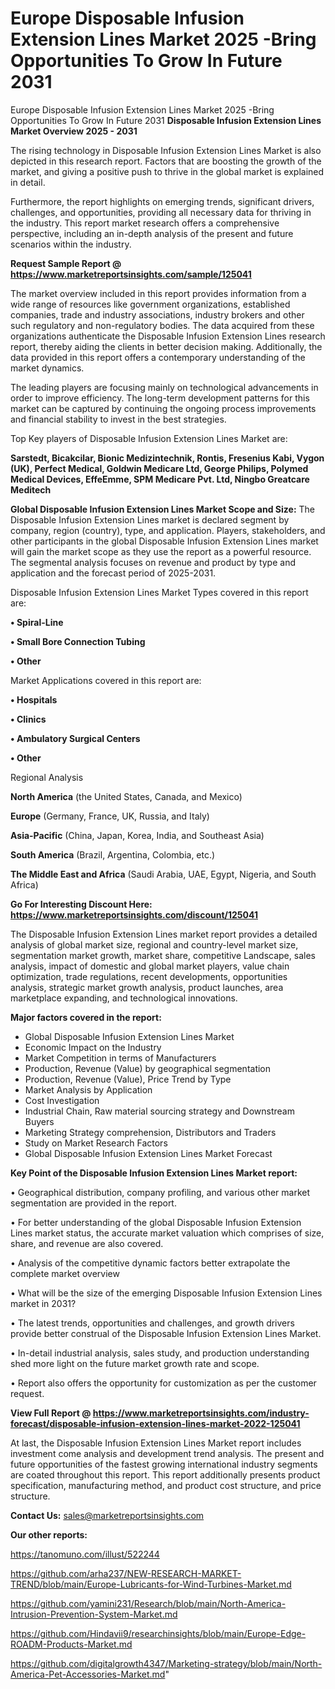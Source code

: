 # Europe Disposable Infusion Extension Lines Market 2025 -Bring Opportunities To Grow In Future 2031
Europe Disposable Infusion Extension Lines Market 2025 -Bring Opportunities To Grow In Future 2031
<Strong> Disposable Infusion Extension Lines Market Overview 2025 - 2031</strong>

The rising technology in Disposable Infusion Extension Lines Market is also depicted in this research report. Factors that are boosting the growth of the market, and giving a positive push to thrive in the global market is explained in detail.

Furthermore, the report highlights on emerging trends, significant drivers, challenges, and opportunities, providing all necessary data for thriving in the industry. This report market research offers a comprehensive perspective, including an in-depth analysis of the present and future scenarios within the industry.

<strong>Request Sample Report @ <a href=https://www.marketreportsinsights.com/sample/125041>https://www.marketreportsinsights.com/sample/125041</a></strong>

The market overview included in this report provides information from a wide range of resources like government organizations, established companies, trade and industry associations, industry brokers and other such regulatory and non-regulatory bodies. The data acquired from these organizations authenticate the Disposable Infusion Extension Lines research report, thereby aiding the clients in better decision making. Additionally, the data provided in this report offers a contemporary understanding of the market dynamics.

The leading players are focusing mainly on technological advancements in order to improve efficiency. The long-term development patterns for this market can be captured by continuing the ongoing process improvements and financial stability to invest in the best strategies.

Top Key players of Disposable Infusion Extension Lines Market are:

<strong>Sarstedt, Bicakcilar, Bionic Medizintechnik, Rontis, Fresenius Kabi, Vygon (UK), Perfect Medical, Goldwin Medicare Ltd, George Philips, Polymed Medical Devices, EffeEmme, SPM Medicare Pvt. Ltd, Ningbo Greatcare Meditech</strong>

<strong><b>Global Disposable Infusion Extension Lines Market Scope and Size:</b></strong>
The Disposable Infusion Extension Lines market is declared segment by company, region (country), type, and application. Players, stakeholders, and other participants in the global Disposable Infusion Extension Lines market will gain the market scope as they use the report as a powerful resource. The segmental analysis focuses on revenue and product by type and application and the forecast period of 2025-2031.

Disposable Infusion Extension Lines Market Types covered in this report are:

<strong>• Spiral-Line

• Small Bore Connection Tubing

• Other</strong>

Market Applications covered in this report are:

<strong>• Hospitals

• Clinics

• Ambulatory Surgical Centers

• Other</strong> 

Regional Analysis

<strong>North America</strong> (the United States, Canada, and Mexico)

<strong>Europe</strong> (Germany, France, UK, Russia, and Italy)

<strong>Asia-Pacific</strong> (China, Japan, Korea, India, and Southeast Asia)

<strong>South America</strong> (Brazil, Argentina, Colombia, etc.)

<strong>The Middle East and Africa</strong> (Saudi Arabia, UAE, Egypt, Nigeria, and South Africa)

<strong>Go For Interesting Discount Here: <a href=https://www.marketreportsinsights.com/discount/125041>https://www.marketreportsinsights.com/discount/125041</a></strong>

The Disposable Infusion Extension Lines market report provides a detailed analysis of global market size, regional and country-level market size, segmentation market growth, market share, competitive Landscape, sales analysis, impact of domestic and global market players, value chain optimization, trade regulations, recent developments, opportunities analysis, strategic market growth analysis, product launches, area marketplace expanding, and technological innovations.

<strong><b>Major factors covered in the report:</b></strong>
<ul>
  <li>Global Disposable Infusion Extension Lines Market </li>
  <li>Economic Impact on the Industry</li>
  <li>Market Competition in terms of Manufacturers</li>
  <li>Production, Revenue (Value) by geographical segmentation</li>
  <li>Production, Revenue (Value), Price Trend by Type</li>
  <li>Market Analysis by Application</li>
  <li>Cost Investigation</li>
  <li>Industrial Chain, Raw material sourcing strategy and Downstream Buyers</li>
  <li>Marketing Strategy comprehension, Distributors and Traders</li>
  <li>Study on Market Research Factors</li>
  <li>Global Disposable Infusion Extension Lines Market Forecast</li>
</ul>

<strong><b>Key Point of the Disposable Infusion Extension Lines Market report:</b></strong>

• Geographical distribution, company profiling, and various other market segmentation are provided in the report.

• For better understanding of the global Disposable Infusion Extension Lines market status, the accurate market valuation which comprises of size, share, and revenue are also covered.

• Analysis of the competitive dynamic factors better extrapolate the complete market overview

• What will be the size of the emerging Disposable Infusion Extension Lines market in 2031?

• The latest trends, opportunities and challenges, and growth drivers provide better construal of the Disposable Infusion Extension Lines Market.

• In-detail industrial analysis, sales study, and production understanding shed more light on the future market growth rate and scope.

• Report also offers the opportunity for customization as per the customer request.

<strong><b>View Full Report @ <a href=https://www.marketreportsinsights.com/industry-forecast/disposable-infusion-extension-lines-market-2022-125041>https://www.marketreportsinsights.com/industry-forecast/disposable-infusion-extension-lines-market-2022-125041</a></b></strong>


At last, the Disposable Infusion Extension Lines Market report includes investment come analysis and development trend analysis. The present and future opportunities of the fastest growing international industry segments are coated throughout this report. This report additionally presents product specification, manufacturing method, and product cost structure, and price structure.

<strong>Contact Us:</strong>
sales@marketreportsinsights.com

<strong>Our other reports:</strong>

<a href=https://tanomuno.com/illust/522244>https://tanomuno.com/illust/522244</a>

<a href=https://github.com/arha237/NEW-RESEARCH-MARKET-TREND/blob/main/Europe-Lubricants-for-Wind-Turbines-Market.md>https://github.com/arha237/NEW-RESEARCH-MARKET-TREND/blob/main/Europe-Lubricants-for-Wind-Turbines-Market.md</a>

<a href=https://github.com/yamini231/Research/blob/main/North-America-Intrusion-Prevention-System-Market.md>https://github.com/yamini231/Research/blob/main/North-America-Intrusion-Prevention-System-Market.md</a>

<a href=https://github.com/Hindavii9/researchinsights/blob/main/Europe-Edge-ROADM-Products-Market.md>https://github.com/Hindavii9/researchinsights/blob/main/Europe-Edge-ROADM-Products-Market.md</a>

<a href=https://github.com/digitalgrowth4347/Marketing-strategy/blob/main/North-America-Pet-Accessories-Market.md>https://github.com/digitalgrowth4347/Marketing-strategy/blob/main/North-America-Pet-Accessories-Market.md</a>"
